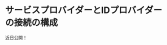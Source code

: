 # サービスプロバイダーとIDプロバイダーの接続の構成

近日公開！


<!-- To change the SAML Service Provider Settings, navigate to the Service Provider tab.

The Service Provider tab includes these options:

**Require Assertion Signature?:** Check this box to require SAML assertions to be individually signed in addition to the entire SAML message.

```note::
   Individual assertions need not be signed as long as the SAML response itself is signed. The SP and IdP should always communicate over `https` to have encryption at the transport level.
```

If you believe man-in-the-middle attacks are possible, the SAML response can be signed. The only reason to sign the assertions is if the SAML response is not signed. In this case, assertions should not only be signed but also encrypted.

**Clock Skew:** A tolerance in milliseconds used by the Service Provider for mitigating time differences between the clocks of the Identity Provider and the Service Provider. This usually only matters when assertions have been made to expire very quickly.

**LDAP Import Enabled:** Check this box to import user information from the configured LDAP connection based on the resolved `NameID`. LDAP connections can be configured from Instance Settings.

**Sign Authn Requests:** Check this box to sign the `AuthnRequest` even if the Identity Provider metadata indicates that it's not required.

**Sign Metadata:** Check this box to sign the metadata XML file.

**SSL Required:** Check this box to reject SAML messages that are not sent over HTTPS. This does not affect how URLs are generated.

## Changing the SAML Identity Provider Connection Settings

To configure Liferay DXP's SAML Identity Provider Settings, navigate to the SAML Admin portlet's Identity Provider Connection tab and click the *Edit* action button on the IdP you want to configure.

**Name:** The name of the Identity Provider with which to connect.

**Entity ID:** The Identity Provider's entity ID. This value must match the entity ID declared in the Identity Provider metadata.

**Enabled:** Check the box to enable this IdP.

**Clock Skew:** A tolerance in milliseconds used by the Service Provider for mitigating time differences between the clocks of the Identity Provider and the Service Provider. This usually only matters when assertions have been made to expire very quickly.

**Force Authn:** Check this box to have the Service Provider ask the Identity Provider to re-authenticate the user before verifying the user.

**Metadata:** You can provide a URL to the Identity Provider metadata XML file or you can manually upload it. If you provide a URL, the XML file is automatically retrieved and periodically polled for updates. You can change the update interval in System Settings by modifying the Runtime Metadata Refresh Interval property which specifies a number of seconds. If fetching the metadata XML file by URL fails, you can't enable the Identity Provider connection. If the metadata is inaccessible via URL, you can upload the XML file manually. In this case, the metadata XML file is not updated automatically.

**Name Identifier Format:** Choose the Name Identifier Format used in the SAML Response. Set this according to what the Service Provider expects to receive. For Liferay Service Providers, selections other than email address indicate that the Name Identifier refers to screen name. The formats don't have any special meaning to Liferay Identity Providers. The Name Identifier attribute defines the `NameID` value.

**Attribute Mapping:** Attribute mapping is done from the attribute name or friendly name in the SAML Response to the Liferay attribute name. For example, if you want to map a response attribute named `mail` to the Liferay attribute `emailAddress`, enter the following mapping:

```
mail=emailAddress
```

Available Liferay attributes are: `emailAddress`, `screenName`, `firstName`, `lastName`, `modifiedDate`, and `uuid`.

**Keep Alive URL:** If users are logged into several Liferay SP instances via a Liferay IdP, their sessions can be kept alive as long as they keep a browser window open to one of them. Configure this only if the IdP is Liferay DXP. The URL is `https://[IdP host name]/c/portal/saml/keep_alive`. On the Liferay IdP, configure this URL the same way, but point back to this SP.

Save your changes when you are finished configuring the Liferay instance as a service provider. There is no need to restart the server: the changes are applied immediately.

Make the above configurations through the SAML Control Panel interface and not via properties. Some features of the Liferay Connector to SAML 2.0 app are not available as properties.

**Limitation:** The Liferay SAML app can only be used with a single virtual host. Technically, this means that in the SAML metadata for Liferay, only one binding can be added in this form:

```xml
<md:EntityDescriptor>
...
<md:SPSSODescriptor>
...
<md:AssertionConsumerService Binding="urn:oasis:names:tc:SAML:2.0:bindings:HTTP-POST" Location="https://portal.domain.com/c/portal/saml/acs" index="1" isDefault="true" />
...
</md:SPSSODescriptor>
</md:EntityDescriptor> -->
